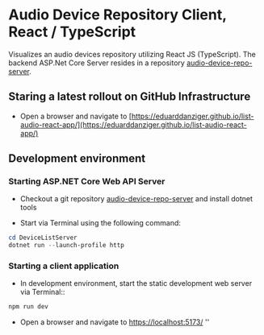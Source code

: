 # Audio Device Repository Client, React / TypeScript 

Visualizes an audio devices repository utilizing React JS (TypeScript). The backend ASP.Net Core Server resides in a repository [audio-device-repo-server](https://github.com/eduarddanziger/audio-device-repo-server/).

## Staring a latest rollout on GitHub Infrastructure
- Open a browser and navigate to [https://eduarddanziger.github.io/list-audio-react-app/](https://eduarddanziger.github.io/list-audio-react-app/)

## Development environment

### Starting ASP.NET Core Web API Server

- Checkout a git repository [audio-device-repo-server](https://github.com/eduarddanziger/audio-device-repo-server/) and install dotnet tools

- Start via Terminal using the following command:

```powershell or bash
cd DeviceListServer
dotnet run --launch-profile http
```

### Starting a client application
- In development environment, start the static development web server via Terminal::

```powershell or bash
npm run dev
```

- Open a browser and navigate to [https://localhost:5173/](https://localhost:5173/)
''

